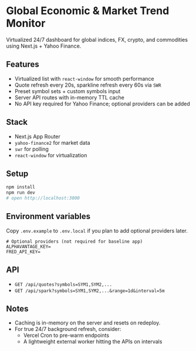 # Global Economic & Market Trend Monitor

Virtualized 24/7 dashboard for global indices, FX, crypto, and commodities using Next.js + Yahoo Finance.

## Features
- Virtualized list with `react-window` for smooth performance
- Quote refresh every 20s, sparkline refresh every 60s via `SWR`
- Preset symbol sets + custom symbols input
- Server API routes with in-memory TTL cache
- No API key required for Yahoo Finance; optional providers can be added

## Stack
- Next.js App Router
- `yahoo-finance2` for market data
- `swr` for polling
- `react-window` for virtualization

## Setup
```bash
npm install
npm run dev
# open http://localhost:3000
```

## Environment variables
Copy `.env.example` to `.env.local` if you plan to add optional providers later.
```
# Optional providers (not required for baseline app)
ALPHAVANTAGE_KEY=
FRED_API_KEY=
```

## API
- `GET /api/quotes?symbols=SYM1,SYM2,...`
- `GET /api/spark?symbols=SYM1,SYM2,...&range=1d&interval=5m`

## Notes
- Caching is in-memory on the server and resets on redeploy.
- For true 24/7 background refresh, consider:
  - Vercel Cron to pre-warm endpoints
  - A lightweight external worker hitting the APIs on intervals
